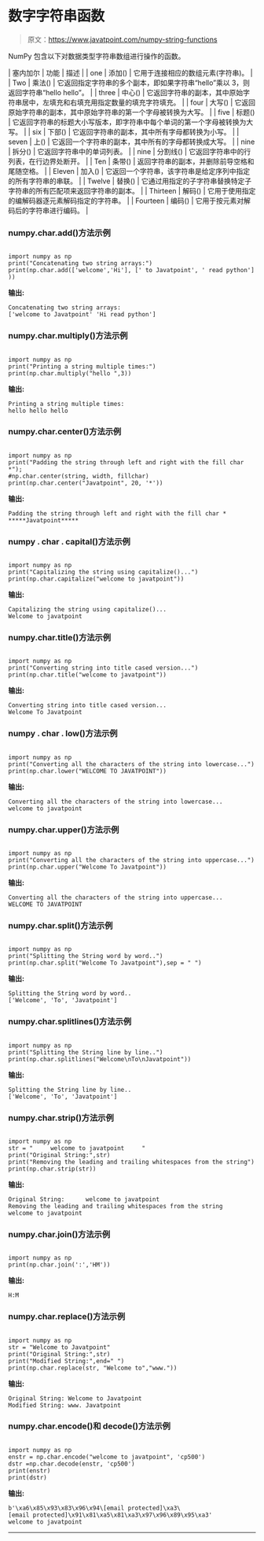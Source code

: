 # 数字字符串函数

> 原文：<https://www.javatpoint.com/numpy-string-functions>

NumPy 包含以下对数据类型字符串数组进行操作的函数。

| 塞内加尔 | 功能 | 描述 |
| one | 添加() | 它用于连接相应的数组元素(字符串)。 |
| Two | 乘法() | 它返回指定字符串的多个副本，即如果字符串“hello”乘以 3，则返回字符串“hello hello”。 |
| three | 中心() | 它返回字符串的副本，其中原始字符串居中，左填充和右填充用指定数量的填充字符填充。 |
| four | 大写() | 它返回原始字符串的副本，其中原始字符串的第一个字母被转换为大写。 |
| five | 标题() | 它返回字符串的标题大小写版本，即字符串中每个单词的第一个字母被转换为大写。 |
| six | 下部() | 它返回字符串的副本，其中所有字母都转换为小写。 |
| seven | 上() | 它返回一个字符串的副本，其中所有的字母都转换成大写。 |
| nine | 拆分() | 它返回字符串中的单词列表。 |
| nine | 分割线() | 它返回字符串中的行列表，在行边界处断开。 |
| Ten | 条带() | 返回字符串的副本，并删除前导空格和尾随空格。 |
| Eleven | 加入() | 它返回一个字符串，该字符串是给定序列中指定的所有字符串的串联。 |
| Twelve | 替换() | 它通过用指定的子字符串替换特定子字符串的所有匹配项来返回字符串的副本。 |
| Thirteen | 解码() | 它用于使用指定的编解码器逐元素解码指定的字符串。 |
| Fourteen | 编码() | 它用于按元素对解码后的字符串进行编码。 |

### numpy.char.add()方法示例

```

import numpy as np 
print("Concatenating two string arrays:")
print(np.char.add(['welcome','Hi'], [' to Javatpoint', ' read python'] ))

```

**输出:**

```
Concatenating two string arrays:
['welcome to Javatpoint' 'Hi read python']

```

### numpy.char.multiply()方法示例

```

import numpy as np 
print("Printing a string multiple times:")
print(np.char.multiply("hello ",3))

```

**输出:**

```
Printing a string multiple times:
hello hello hello 

```

### numpy.char.center()方法示例

```

import numpy as np 
print("Padding the string through left and right with the fill char *");
#np.char.center(string, width, fillchar)
print(np.char.center("Javatpoint", 20, '*'))

```

**输出:**

```
Padding the string through left and right with the fill char *
*****Javatpoint*****

```

### numpy . char . capital()方法示例

```

import numpy as np 
print("Capitalizing the string using capitalize()...")
print(np.char.capitalize("welcome to javatpoint"))

```

**输出:**

```
Capitalizing the string using capitalize()...
Welcome to javatpoint

```

### numpy.char.title()方法示例

```

import numpy as np 
print("Converting string into title cased version...")
print(np.char.title("welcome to javatpoint"))

```

**输出:**

```
Converting string into title cased version...
Welcome To Javatpoint

```

### numpy . char . low()方法示例

```

import numpy as np 
print("Converting all the characters of the string into lowercase...")
print(np.char.lower("WELCOME TO JAVATPOINT"))

```

**输出:**

```
Converting all the characters of the string into lowercase...
welcome to javatpoint

```

### numpy.char.upper()方法示例

```

import numpy as np 
print("Converting all the characters of the string into uppercase...")
print(np.char.upper("Welcome To Javatpoint"))

```

**输出:**

```
Converting all the characters of the string into uppercase...
WELCOME TO JAVATPOINT

```

### numpy.char.split()方法示例

```

import numpy as np 
print("Splitting the String word by word..")
print(np.char.split("Welcome To Javatpoint"),sep = " ")

```

**输出:**

```
Splitting the String word by word..
['Welcome', 'To', 'Javatpoint']

```

### numpy.char.splitlines()方法示例

```

import numpy as np 
print("Splitting the String line by line..")
print(np.char.splitlines("Welcome\nTo\nJavatpoint"))

```

**输出:**

```
Splitting the String line by line..
['Welcome', 'To', 'Javatpoint']

```

### numpy.char.strip()方法示例

```

import numpy as np 
str = "     welcome to javatpoint     "
print("Original String:",str)
print("Removing the leading and trailing whitespaces from the string")
print(np.char.strip(str))

```

**输出:**

```
Original String:      welcome to javatpoint     
Removing the leading and trailing whitespaces from the string
welcome to javatpoint

```

### numpy.char.join()方法示例

```

import numpy as np 
print(np.char.join(':','HM'))

```

**输出:**

```
H:M

```

### numpy.char.replace()方法示例

```

import numpy as np
str = "Welcome to Javatpoint"
print("Original String:",str)
print("Modified String:",end=" ")
print(np.char.replace(str, "Welcome to","www."))

```

**输出:**

```
Original String: Welcome to Javatpoint
Modified String: www. Javatpoint

```

### numpy.char.encode()和 decode()方法示例

```

import numpy as np
enstr = np.char.encode("welcome to javatpoint", 'cp500')
dstr =np.char.decode(enstr, 'cp500')
print(enstr)
print(dstr)

```

**输出:**

```
b'\xa6\x85\x93\x83\x96\x94\[email protected]\xa3\[email protected]\x91\x81\xa5\x81\xa3\x97\x96\x89\x95\xa3'
welcome to javatpoint

```

* * *